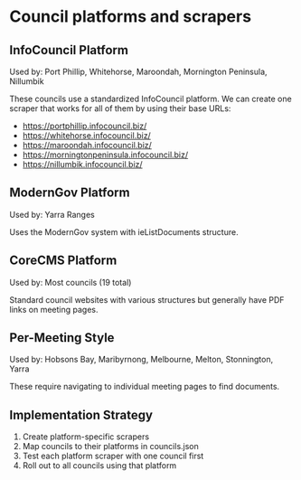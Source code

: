 # Council platforms and scrapers

## InfoCouncil Platform
Used by: Port Phillip, Whitehorse, Maroondah, Mornington Peninsula, Nillumbik

These councils use a standardized InfoCouncil platform. We can create one scraper that works for all of them by using their base URLs:
- https://portphillip.infocouncil.biz/
- https://whitehorse.infocouncil.biz/
- https://maroondah.infocouncil.biz/
- https://morningtonpeninsula.infocouncil.biz/
- https://nillumbik.infocouncil.biz/

## ModernGov Platform
Used by: Yarra Ranges

Uses the ModernGov system with ieListDocuments structure.

## CoreCMS Platform
Used by: Most councils (19 total)

Standard council websites with various structures but generally have PDF links on meeting pages.

## Per-Meeting Style
Used by: Hobsons Bay, Maribyrnong, Melbourne, Melton, Stonnington, Yarra

These require navigating to individual meeting pages to find documents.

## Implementation Strategy
1. Create platform-specific scrapers
2. Map councils to their platforms in councils.json
3. Test each platform scraper with one council first
4. Roll out to all councils using that platform
